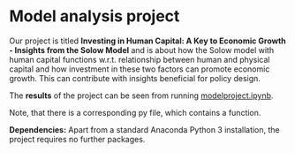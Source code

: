 # Model analysis project

Our project is titled **Investing in Human Capital: A Key to Economic Growth - Insights from the Solow Model** and is about how the Solow model with human capital functions w.r.t. relationship between human and physical capital and how investment in these two factors can promote economic growth. This can contribute with insights beneficial for policy design.

The **results** of the project can be seen from running [modelproject.ipynb](modelproject.ipynb).

Note, that there is a corresponding py file, which contains a function.

**Dependencies:** Apart from a standard Anaconda Python 3 installation, the project requires no further packages.
